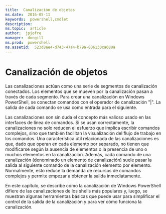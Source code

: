 ```yaml
---
title:  Canalización de objetos
ms.date:  2016-05-11
keywords:  powershell,cmdlet
description:  
ms.topic:  article
author:  jpjofre
manager:  dongill
ms.prod:  powershell
ms.assetid:  523d8ae4-d743-47a4-b79a-806130ca688a
---
```


# Canalización de objetos
Las canalizaciones actúan como una serie de segmentos de canalización conectados. Los elementos que se mueven por la canalización pasan a través de cada segmento. Para crear una canalización en Windows PowerShell, se conectan comandos con el operador de canalización "|". La salida de cada comando se usa como entrada para el siguiente.

Las canalizaciones son sin duda el concepto más valioso usado en las interfaces de línea de comandos. Si se usan correctamente, la canalizaciones no solo reducen el esfuerzo que implica escribir comandos complejos, sino que también facilitan la visualización del flujo de trabajo en los comandos. Una característica útil relacionada de las canalizaciones es que, dado que operan en cada elemento por separado, no tienen que modificarse según la ausencia de elementos o la presencia de uno o muchos elementos en la canalización. Además, cada comando de una canalización (denominado un elemento de canalización) suele pasar la salida al siguiente comando de la canalización elemento por elemento. Normalmente, esto reduce la demanda de recursos de comandos complejos y permite empezar a obtener la salida inmediatamente.

En este capítulo, se describe cómo la canalización de Windows PowerShell difiere de las canalizaciones de los shells más populares y, luego, se muestran algunas herramientas básicas que puede usar para simplificar el control de la salida de la canalización y para ver cómo funciona la canalización.



<!--HONumber=May16_HO2-->



